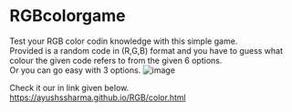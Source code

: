 # RGBcolorgame
 Test your RGB color codin knowledge with this simple game.
 <br>
 Provided is a random code in (R,G,B) format and you have to guess what colour the given code refers to from the given 6 options.<br>
 Or you can go easy with 3 options.
![image](https://user-images.githubusercontent.com/90030837/135627296-8ad60ac8-d2d6-4ea7-93a4-f766cb944538.png)

 Check it our in link given below.
https://ayushssharma.github.io/RGB/color.html
